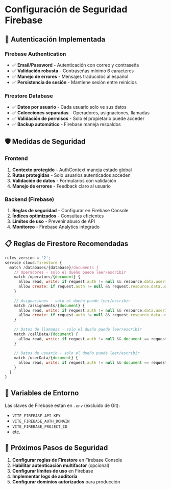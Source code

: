 # Configuración de Seguridad Firebase

## 🔐 Autenticación Implementada

### **Firebase Authentication**
- ✅ **Email/Password** - Autenticación con correo y contraseña
- ✅ **Validación robusta** - Contraseñas mínimo 6 caracteres
- ✅ **Manejo de errores** - Mensajes traducidos al español
- ✅ **Persistencia de sesión** - Mantiene sesión entre reinicios

### **Firestore Database**
- ✅ **Datos por usuario** - Cada usuario solo ve sus datos
- ✅ **Colecciones separadas** - Operadores, asignaciones, llamadas
- ✅ **Validación de permisos** - Solo el propietario puede acceder
- ✅ **Backup automático** - Firebase maneja respaldos

## 🛡️ Medidas de Seguridad

### **Frontend**
1. **Contexto protegido** - AuthContext maneja estado global
2. **Rutas protegidas** - Solo usuarios autenticados acceden
3. **Validación de datos** - Formularios con validación
4. **Manejo de errores** - Feedback claro al usuario

### **Backend (Firebase)**
1. **Reglas de seguridad** - Configurar en Firebase Console
2. **Índices optimizados** - Consultas eficientes
3. **Límites de uso** - Prevenir abuso de API
4. **Monitoreo** - Firebase Analytics integrado

## 📋 Reglas de Firestore Recomendadas

```javascript
rules_version = '2';
service cloud.firestore {
  match /databases/{database}/documents {
    // Operadores - solo el dueño puede leer/escribir
    match /operators/{document} {
      allow read, write: if request.auth != null && resource.data.userId == request.auth.uid;
      allow create: if request.auth != null && request.resource.data.userId == request.auth.uid;
    }
    
    // Asignaciones - solo el dueño puede leer/escribir
    match /assignments/{document} {
      allow read, write: if request.auth != null && resource.data.userId == request.auth.uid;
      allow create: if request.auth != null && request.resource.data.userId == request.auth.uid;
    }
    
    // Datos de llamadas - solo el dueño puede leer/escribir
    match /callData/{document} {
      allow read, write: if request.auth != null && document == request.auth.uid;
    }
    
    // Datos de usuario - solo el dueño puede leer/escribir
    match /userData/{document} {
      allow read, write: if request.auth != null && document == request.auth.uid;
    }
  }
}
```

## 🔑 Variables de Entorno

Las claves de Firebase están en `.env` (excluido de Git):
- `VITE_FIREBASE_API_KEY`
- `VITE_FIREBASE_AUTH_DOMAIN`
- `VITE_FIREBASE_PROJECT_ID`
- etc.

## 🚀 Próximos Pasos de Seguridad

1. **Configurar reglas de Firestore** en Firebase Console
2. **Habilitar autenticación multifactor** (opcional)
3. **Configurar límites de uso** en Firebase
4. **Implementar logs de auditoría**
5. **Configurar dominios autorizados** para producción
